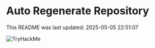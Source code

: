 # Auto Regenerate Repository

This README was last updated: 2025-05-05 22:51:07

 ![TryHackMe](https://tryhackme.com/badge/533634)